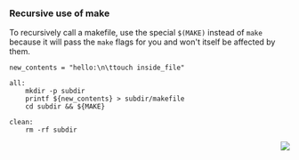 ### Recursive use of make
To recursively call a makefile, use the special `$(MAKE)` instead of `make` because it will pass the `make` flags for you and won't itself be affected by them.

```make
new_contents = "hello:\n\ttouch inside_file"

all:
	mkdir -p subdir
	printf ${new_contents} > subdir/makefile
	cd subdir && ${MAKE}

clean:
	rm -rf subdir
```

<p align="right">
	<a href="https://github.com/AmrElsayyad/makefile-tutorial/tree/main/EX020%20-%20Environment%20Variables" id="EX020">
		<img src="https://img.shields.io/badge/Next-EX020: Environment Variables-blue.svg">
	</a>
</p>
